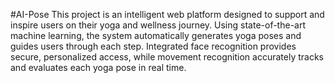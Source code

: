 #AI-Pose
This project is an intelligent web platform designed to support and inspire users on their yoga and wellness journey. Using state-of-the-art machine learning, the system automatically generates yoga poses and guides users through each step. 
Integrated face recognition provides secure, personalized access, while movement recognition accurately tracks and evaluates each yoga pose in real time.
